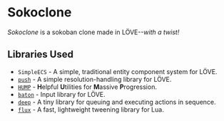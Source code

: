 # Sokoclone
*Sokoclone* is a sokoban clone made in LÖVE--*with a twist!*

## Libraries Used
- `SimpleECS` - A simple, traditional entity component system for LÖVE.
- [`push`](https://github.com/Ulydev/push) - A simple resolution-handling library for LÖVE.
- [`HUMP`](https://github.com/vrld/hump) - **H**elpful **U**tilities for **M**assive **P**rogression.
- [`baton`](https://github.com/tesselode/baton) - Input library for LÖVE.
- [`deep`](https://github.com/Nikaoto/deep) - A tiny library for queuing and executing actions in sequence.
- [`flux`](https://github.com/rxi/flux) - A fast, lightweight tweening library for Lua.